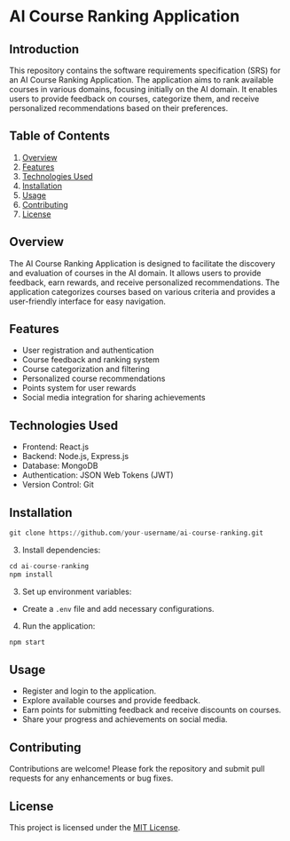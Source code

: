 # AI Course Ranking Application

## Introduction

This repository contains the software requirements specification (SRS) for an AI Course Ranking Application. The application aims to rank available courses in various domains, focusing initially on the AI domain. It enables users to provide feedback on courses, categorize them, and receive personalized recommendations based on their preferences.

## Table of Contents

1. [Overview](#overview)
2. [Features](#features)
3. [Technologies Used](#technologies-used)
4. [Installation](#installation)
5. [Usage](#usage)
6. [Contributing](#contributing)
7. [License](#license)

## Overview

The AI Course Ranking Application is designed to facilitate the discovery and evaluation of courses in the AI domain. It allows users to provide feedback, earn rewards, and receive personalized recommendations. The application categorizes courses based on various criteria and provides a user-friendly interface for easy navigation.

## Features

- User registration and authentication
- Course feedback and ranking system
- Course categorization and filtering
- Personalized course recommendations
- Points system for user rewards
- Social media integration for sharing achievements

## Technologies Used

- Frontend: React.js
- Backend: Node.js, Express.js
- Database: MongoDB
- Authentication: JSON Web Tokens (JWT)
- Version Control: Git

## Installation
```python
git clone https://github.com/your-username/ai-course-ranking.git
```

3. Install dependencies:
```python
cd ai-course-ranking
npm install
```
3. Set up environment variables:
- Create a `.env` file and add necessary configurations.
4. Run the application:
```python
npm start
 ```

## Usage

- Register and login to the application.
- Explore available courses and provide feedback.
- Earn points for submitting feedback and receive discounts on courses.
- Share your progress and achievements on social media.

## Contributing

Contributions are welcome! Please fork the repository and submit pull requests for any enhancements or bug fixes.

## License

This project is licensed under the [MIT License](LICENSE).
